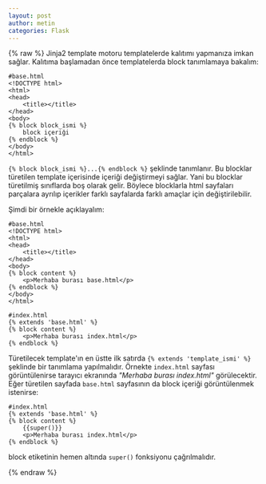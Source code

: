 ```yaml
---
layout: post
author: metin
categories: Flask
---
```

{% raw %}
Jinja2 template motoru templatelerde kalıtımı yapmanıza imkan sağlar. Kalıtıma başlamadan önce templatelerda block tanımlamaya bakalım:

	#base.html
	<!DOCTYPE html>
	<html>
	<head>
		<title></title>
	</head>
	<body>
	{% block block_ismi %}
		block içeriği
	{% endblock %}
	</body>
	</html>

`{% block block_ismi %}...{% endblock %}` şeklinde tanımlanır. Bu blocklar türetilen template içerisinde içeriği değiştirmeyi sağlar. Yani bu blocklar türetilmiş sınıflarda boş olarak gelir. Böylece blocklarla html sayfaları parçalara ayrılıp içerikler farklı sayfalarda farklı amaçlar için değiştirilebilir.

Şimdi bir örnekle açıklayalım:

	#base.html
	<!DOCTYPE html>
	<html>
	<head>
		<title></title>
	</head>
	<body>
	{% block content %}
		<p>Merhaba burası base.html</p>
	{% endblock %}
	</body>
	</html>

	#index.html
	{% extends 'base.html' %}
	{% block content %}
		<p>Merhaba burası index.html</p>
	{% endblock %}

Türetilecek template'ın en üstte ilk satırda `{% extends 'template_ismi' %}` şeklinde bir tanımlama yapılmalıdır.
Örnekte `index.html` sayfası görüntülenirse tarayıcı ekranında _"Merhaba burası index.html"_ görülecektir. Eğer türetilen sayfada `base.html` sayfasının da block içeriği görüntülenmek istenirse:

	#index.html
	{% extends 'base.html' %}
	{% block content %}
		{{super()}}
		<p>Merhaba burası index.html</p>
	{% endblock %}

block etiketinin hemen altında `super()` fonksiyonu çağrılmalıdır.

{% endraw %}
